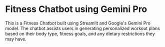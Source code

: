 # Fitness Chatbot using Gemini Pro
This is a Fitness Chatbot built using Streamlit and Google's Gemini Pro model. The chatbot assists users in generating personalized workout plans based on their body type, fitness goals, and any dietary restrictions they may have.
